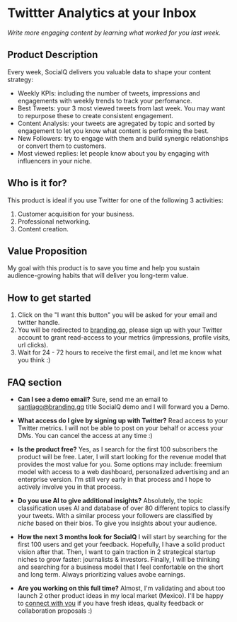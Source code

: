 # Twittter Analytics at your Inbox

*Write more engaging content by learning what worked for you last week.*


## Product Description

Every week, SocialQ delivers you valuable data to shape your content strategy:

* Weekly KPIs: including the number of tweets, impressions and engagements with weekly trends to track your perfomance.
* Best Tweets: your 3 most viewed tweets from last week. You may want to repurpose these to create consistent engagement.
* Content Analysis: your tweets are agregated by topic and sorted by engagement to let you know what content is performing the best. 
* New Followers: try to engage with them and build synergic relationships or convert them to customers.
* Most viewed replies: let people know about you by engaging with influencers in your niche. 


## Who is it for?

This product is ideal if you use Twitter for one of the following 3 activities:
 
1. Customer acquisition for your business.
2. Professional networking.
3. Content creation.


## Value Proposition

My goal with this product is to save you time and help you sustain audience-growing habits that will deliver you long-term value.


## How to get started

1. Click on the "I want this button" you will be asked for your email and twitter handle.
2. You will be redirected to [branding.gq](https://branding.gq), please sign up with your Twitter account to grant read-access to your metrics (impressions, profile visits, url clicks).
3. Wait for 24 - 72 hours to receive the first email, and let me know what you think :)


## FAQ section

* **Can I see a demo email?** 
Sure, send me an email to santiago@branding.gq title SocialQ demo and I will forward you a Demo.

* **What access do I give by signing up with Twitter?**
Read access to your Twitter metrics. I will not be able to post on your behalf or access your DMs.
You can cancel the access at any time :)

* **Is the product free?**
Yes, as I search for the first 100 subscribers the product will be free.
Later, I will start looking for the revenue model that provides the most value for you.
Some options may include: freemium model with access to a web dashboard, personalized advertising and an enterprise version. I'm still very early in that process and I hope to actively involve you in that process.

* **Do you use AI to give additional insights?**
Absolutely, the topic classification uses AI and database of over 80 different topics to classify your tweets. With a similar process your followers are classified by *niche* based on their bios. To give you insights about your audience.

* **How the next 3 months look for SocialQ**
I will start by searching for the first 100 users and get your feedback. Hopefully, I have a solid product vision after that.
Then, I want to gain traction in 2 strategical startup niches to grow faster: journalists & investors.
Finally, I will be thinking and searching for a business model that I feel confortable on the short and long term. Always prioritizing values avobe earnings.

* **Are you working on this full time?**
Almost, I'm validating and about too launch 2 other product ideas in my local market (Mexico). I'll be happy to [connect with you](https://twitter.com/SocialQui) if you have fresh ideas, quality feedback or collaboration proposals :)
